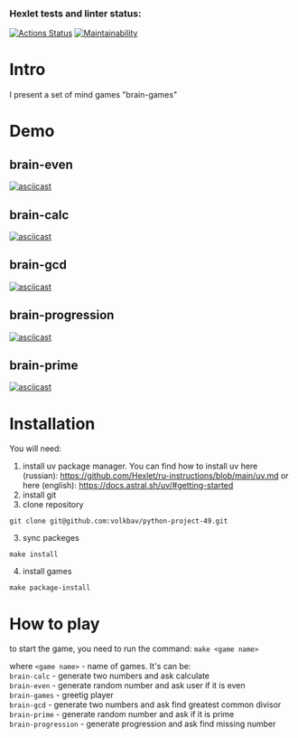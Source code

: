 ### Hexlet tests and linter status:
[![Actions Status](https://github.com/volkbav/python-project-49/actions/workflows/hexlet-check.yml/badge.svg)](https://github.com/volkbav/python-project-49/actions) [![Maintainability](https://api.codeclimate.com/v1/badges/c8fb98ab26e34c3f9592/maintainability)](https://codeclimate.com/github/volkbav/python-project-49/maintainability)

# Intro
I present a set of mind games "brain-games"

# Demo
## brain-even
[![asciicast](https://asciinema.org/a/ih1dfdYA9lQWdSaRw5RFRv6N7.svg)](https://asciinema.org/a/ih1dfdYA9lQWdSaRw5RFRv6N7)

## brain-calc
[![asciicast](https://asciinema.org/a/XMKYDz7WHhfEqZkINOosXQFsl.svg)](https://asciinema.org/a/XMKYDz7WHhfEqZkINOosXQFsl)

## brain-gcd
[![asciicast](https://asciinema.org/a/dibJr6I8zcZWuoFyTYojH2p37.svg)](https://asciinema.org/a/dibJr6I8zcZWuoFyTYojH2p37)

## brain-progression
[![asciicast](https://asciinema.org/a/zBPjAiicPsFc6r6bcIJMc5Y64.svg)](https://asciinema.org/a/zBPjAiicPsFc6r6bcIJMc5Y64)

## brain-prime
[![asciicast](https://asciinema.org/a/9prcHFh5TqSSSpVAF6zO8PIbv.svg)](https://asciinema.org/a/9prcHFh5TqSSSpVAF6zO8PIbv)

# Installation
You will need:
1. install uv package manager.
You can find how to install uv here (russian): https://github.com/Hexlet/ru-instructions/blob/main/uv.md
or here (english): https://docs.astral.sh/uv/#getting-started
2. install git 
3. clone repository
```
git clone git@github.com:volkbav/python-project-49.git
```
3. sync packeges
```
make install
```
4. install games
```
make package-install
```

# How to play
to start the game, you need to run the command: `make <game name>`

where `<game name>` - name of games. It's can be:<br/>
`brain-calc` - generate two numbers and ask calculate<br/>
`brain-even` - generate random number and ask user if it is even<br/>
`brain-games` - greetig player<br/>
`brain-gcd` - generate two numbers and ask find greatest common divisor<br/>
`brain-prime` - generate random number and ask if it is prime<br/>
`brain-progression` - generate progression and ask find missing number<br/>

